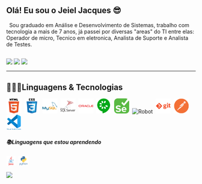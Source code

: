 ## Olá! Eu sou o Jeiel Jacques 😎

<div>
  <p>&nbsp;&nbsp;Sou graduado em Análise e Desenvolvimento de Sistemas, trabalho com tecnologia a mais de 7 anos, já passei por diversas 
  "areas" do TI entre elas: Operador de micro, Tecnico em eletronica, Analista de Suporte e Analista de Testes.</p>
</div>

##

<div>
  <a href="https://www.linkedin.com/in/jeieljacques/" target="_blank"><img src="https://img.shields.io/badge/LinkedIn-0077B5?style=for-the-badge&logo=linkedin&logoColor=white" target="_blank"></a>
  <a href="mailto:jeieljacques06@gmail.com" target="_blank"><img src="https://img.shields.io/badge/Gmail-D14836?style=for-the-badge&logo=gmail&logoColor=white" target="_blank"></a>
  <a href="https://wa.me/5561999789282" target="_blank"><img src="https://img.shields.io/badge/WhatsApp-25D366?style=for-the-badge&logo=whatsapp&logoColor=white" target="_blank"></a>
 
  ---
  
<div>
  
## 👨🏾‍💻Linguagens & Tecnologias
  
  <img src="https://raw.githubusercontent.com/devicons/devicon/6910f0503efdd315c8f9b858234310c06e04d9c0/icons/html5/html5-original-wordmark.svg" title="HTML5" alt="HTML" width="40" height="40"/>&nbsp;
  <img src="https://raw.githubusercontent.com/devicons/devicon/6910f0503efdd315c8f9b858234310c06e04d9c0/icons/css3/css3-original-wordmark.svg" title="CSS3" alt="CSS" width="40" height="40"/>&nbsp;
  <img src="https://raw.githubusercontent.com/devicons/devicon/6910f0503efdd315c8f9b858234310c06e04d9c0/icons/mysql/mysql-original-wordmark.svg" title="MYSQL" alt="MYSQL" width="40" height="40"/>&nbsp;
  <img src="https://raw.githubusercontent.com/devicons/devicon/6910f0503efdd315c8f9b858234310c06e04d9c0/icons/microsoftsqlserver/microsoftsqlserver-original-wordmark.svg" title="SQLServer" alt="SQLServer" width="40" height="40"/>&nbsp;
  <img src="https://raw.githubusercontent.com/devicons/devicon/6910f0503efdd315c8f9b858234310c06e04d9c0/icons/oracle/oracle-original.svg" title="Oracle" alt="Oracle" width="40" height="40"/>&nbsp;
  <img src="https://raw.githubusercontent.com/devicons/devicon/6910f0503efdd315c8f9b858234310c06e04d9c0/icons/cucumber/cucumber-plain.svg" title="Cucumber" alt="Cucumber" width="40" height="40"/>&nbsp;
  <img src="https://raw.githubusercontent.com/tandpfun/skill-icons/59059d9d1a2c092696dc66e00931cc1181a4ce1f/icons/Selenium.svg" title="Selenium" alt="Selenium" width="40" height="40"/>&nbsp;
  <img src="https://camo.githubusercontent.com/468b8c66a1f26fe988396464300464e0bed947d560006b70cafd31f30757471c/68747470733a2f2f7777772e7376677265706f2e636f6d2f73686f772f3337343034392f726f626f746672616d65776f726b2e737667" title="Robot" alt="Robot" width="40" height="40"/>&nbsp;
  <img src="https://raw.githubusercontent.com/devicons/devicon/6910f0503efdd315c8f9b858234310c06e04d9c0/icons/git/git-plain-wordmark.svg" title="Git" alt="Git" width="40" height="40"/>&nbsp;
  <img src="https://raw.githubusercontent.com/devicons/devicon/6910f0503efdd315c8f9b858234310c06e04d9c0/icons/postman/postman-original.svg" title="Postman" alt="POSTMAN" width="40" height="40"/>&nbsp;
  <img src="https://raw.githubusercontent.com/devicons/devicon/6910f0503efdd315c8f9b858234310c06e04d9c0/icons/vscode/vscode-original-wordmark.svg" title="VSCode" alt="VSCode" width="40" height="40"/>&nbsp;
</div>


<div>
  
##### 📚Linguagens que estou aprendendo

  <img src="https://raw.githubusercontent.com/devicons/devicon/6910f0503efdd315c8f9b858234310c06e04d9c0/icons/java/java-original-wordmark.svg" title="JAVA" alt="JAVA" width="25" height="25"/>&nbsp;
  <img src="https://raw.githubusercontent.com/devicons/devicon/6910f0503efdd315c8f9b858234310c06e04d9c0/icons/python/python-original-wordmark.svg" title="PYTHON" alt="python" width="25" height="25"/>&nbsp;
</div>

<div>
  <a href=https://www.linkedin.com/in/jeieljacques/>
    <img height="180em" src=https://github-readme-stats.vercel.app/api?username=JeielJacques&show_icons=true&theme=github_dark>
   <!-- <img height="180em" src=https://github-readme-stats.vercel.app/api/top-langs/?username=JeielJacques&show_icons=true&theme=github_dark&layout=donut> -->
  </a>
